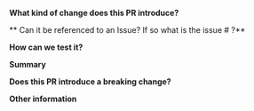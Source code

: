 <!-- Please don't delete this template or we'll close your issue -->
<!-- Make sure all PRs are originating from the dev branch -->
**What kind of change does this PR introduce?**
<!-- Can be a new feature, a bugfix, or refactoring, etc -->
** Can it be referenced to an Issue? If so what is the issue # ?**

**How can we test it?**
<!-- All information can be found about our tests in https://github.com/jeromeetienne/AR.js/blob/master/test/TODO.md -->
<!-- At the moment we don't explicitly require tests, because it's not streamlined yet -->
**Summary**
<!-- State here what problem the PR solves and what is the proposed solution -->
**Does this PR introduce a breaking change?**

**Other information**
